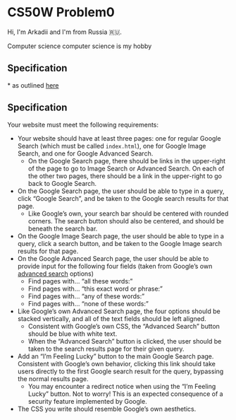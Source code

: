 <!-- # Problem0 <h1>Problem0 code for CS50W</h1>  -->

<h1>CS50W Problem0</h1>
<p>Hi, I'm Arkadii and I'm from Russia 🇷🇺.</p> 
<p>Computer science computer science is my hobby</p>


<h2>Specification</h2>
<p>* as outlined <a href="https://cs50.harvard.edu/web/2020/projects/0/search/" title="_blank">here</a></p>

<h2>Specification</h2>

<p>Your website must meet the following requirements:</p>

<ul>
  <li>Your website should have at least three pages: one for regular Google Search (which must be called <code>index.html</code>), one for Google Image Search, and one for Google Advanced Search.
    <ul>
      <li>On the Google Search page, there should be links in the upper-right of the page to go to Image Search or Advanced Search. On each of the other two pages, there should be a link in the upper-right to go back to Google Search.</li>
    </ul>
  </li>
  <li>On the Google Search page, the user should be able to type in a query, click “Google Search”, and be taken to the Google search results for that page.
    <ul>
      <li>Like Google’s own, your search bar should be centered with rounded corners. The search button should also be centered, and should be beneath the search bar.</li>
    </ul>
  </li>
  <li>On the Google Image Search page, the user should be able to type in a query, click a search button, and be taken to the Google Image search results for that page.</li>
  <li>On the Google Advanced Search page, the user should be able to provide input for the following four fields (taken from Google’s own <a href="https://www.google.com/advanced_search">advanced search</a> options)
    <ul>
      <li>Find pages with… “all these words:”</li>
      <li>Find pages with… “this exact word or phrase:”</li>
      <li>Find pages with… “any of these words:”</li>
      <li>Find pages with… “none of these words:”</li>
    </ul>
  </li>
  <li>Like Google’s own Advanced Search page, the four options should be stacked vertically, and all of the text fields should be left aligned.
    <ul>
      <li>Consistent with Google’s own CSS, the “Advanced Search” button should be blue with white text.</li>
      <li>When the “Advanced Search” button is clicked, the user should be taken to the search results page for their given query.</li>
    </ul>
  </li>
  <li>Add an “I’m Feeling Lucky” button to the main Google Search page. Consistent with Google’s own behavior, clicking this link should take users directly to the first Google search result for the query, bypassing the normal results page.
    <ul>
      <li>You may encounter a redirect notice when using the “I’m Feeling Lucky” button. Not to worry! This is an expected consequence of a security feature implemented by Google.</li>
    </ul>
  </li>
  <li>The CSS you write should resemble Google’s own aesthetics.</li>
</ul>




